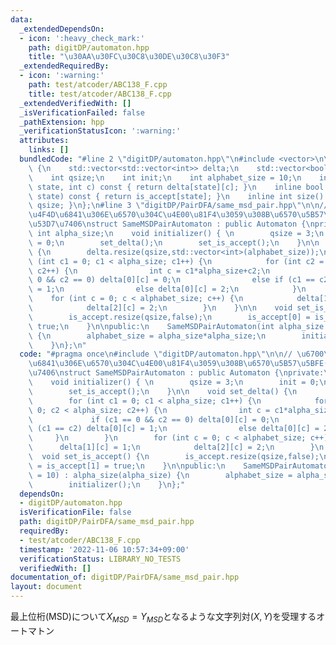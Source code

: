 ```yaml
---
data:
  _extendedDependsOn:
  - icon: ':heavy_check_mark:'
    path: digitDP/automaton.hpp
    title: "\u30AA\u30FC\u30C8\u30DE\u30C8\u30F3"
  _extendedRequiredBy:
  - icon: ':warning:'
    path: test/atcoder/ABC138_F.cpp
    title: test/atcoder/ABC138_F.cpp
  _extendedVerifiedWith: []
  _isVerificationFailed: false
  _pathExtension: hpp
  _verificationStatusIcon: ':warning:'
  attributes:
    links: []
  bundledCode: "#line 2 \"digitDP/automaton.hpp\"\n#include <vector>\n\nstruct Automaton\
    \ {\n    std::vector<std::vector<int>> delta;\n    std::vector<bool> is_accept;\n\
    \    int qsize;\n    int init;\n    int alphabet_size = 10;\n    inline int next(int\
    \ state, int c) const { return delta[state][c]; }\n    inline bool accept(int\
    \ state) const { return is_accept[state]; }\n    inline int size() const {return\
    \ qsize; }\n};\n#line 3 \"digitDP/PairDFA/same_msd_pair.hpp\"\n\n// \u6700\u4E0A\
    \u4F4D\u6841\u306E\u6570\u304C\u4E00\u81F4\u3059\u308B\u6570\u5B57\u5BFE(x,y)\u3092\
    \u53D7\u7406\nstruct SameMSDPairAutomaton : public Automaton {\nprivate:\n   \
    \ int alpha_size;\n    void initializer() { \n        qsize = 3;\n        init\
    \ = 0;\n        set_delta();\n        set_is_accept();\n    }\n\n    void set_delta()\
    \ {\n        delta.resize(qsize,std::vector<int>(alphabet_size));\n        for\
    \ (int c1 = 0; c1 < alpha_size; c1++) {\n            for (int c2 = 0; c2 < alpha_size;\
    \ c2++) {\n                int c = c1*alpha_size+c2;\n                if (c1 ==\
    \ 0 && c2 == 0) delta[0][c] = 0;\n                else if (c1 == c2) delta[0][c]\
    \ = 1;\n                else delta[0][c] = 2;\n            }\n        }\n    \
    \    for (int c = 0; c < alphabet_size; c++) {\n            delta[1][c] = 1;\n\
    \            delta[2][c] = 2;\n        }\n    }\n\n    void set_is_accept() {\n\
    \        is_accept.resize(qsize,false);\n        is_accept[0] = is_accept[1] =\
    \ true;\n    }\n\npublic:\n    SameMSDPairAutomaton(int alpha_size = 10) : alpha_size(alpha_size)\
    \ {\n        alphabet_size = alpha_size*alpha_size;\n        initializer();\n\
    \    }\n};\n"
  code: "#pragma once\n#include \"digitDP/automaton.hpp\"\n\n// \u6700\u4E0A\u4F4D\
    \u6841\u306E\u6570\u304C\u4E00\u81F4\u3059\u308B\u6570\u5B57\u5BFE(x,y)\u3092\u53D7\
    \u7406\nstruct SameMSDPairAutomaton : public Automaton {\nprivate:\n    int alpha_size;\n\
    \    void initializer() { \n        qsize = 3;\n        init = 0;\n        set_delta();\n\
    \        set_is_accept();\n    }\n\n    void set_delta() {\n        delta.resize(qsize,std::vector<int>(alphabet_size));\n\
    \        for (int c1 = 0; c1 < alpha_size; c1++) {\n            for (int c2 =\
    \ 0; c2 < alpha_size; c2++) {\n                int c = c1*alpha_size+c2;\n   \
    \             if (c1 == 0 && c2 == 0) delta[0][c] = 0;\n                else if\
    \ (c1 == c2) delta[0][c] = 1;\n                else delta[0][c] = 2;\n       \
    \     }\n        }\n        for (int c = 0; c < alphabet_size; c++) {\n      \
    \      delta[1][c] = 1;\n            delta[2][c] = 2;\n        }\n    }\n\n  \
    \  void set_is_accept() {\n        is_accept.resize(qsize,false);\n        is_accept[0]\
    \ = is_accept[1] = true;\n    }\n\npublic:\n    SameMSDPairAutomaton(int alpha_size\
    \ = 10) : alpha_size(alpha_size) {\n        alphabet_size = alpha_size*alpha_size;\n\
    \        initializer();\n    }\n};"
  dependsOn:
  - digitDP/automaton.hpp
  isVerificationFile: false
  path: digitDP/PairDFA/same_msd_pair.hpp
  requiredBy:
  - test/atcoder/ABC138_F.cpp
  timestamp: '2022-11-06 10:57:34+09:00'
  verificationStatus: LIBRARY_NO_TESTS
  verifiedWith: []
documentation_of: digitDP/PairDFA/same_msd_pair.hpp
layout: document
---
```


最上位桁(MSD)について$X_{MSD}=Y_{MSD}$となるような文字列対$(X,Y)$を受理するオートマトン